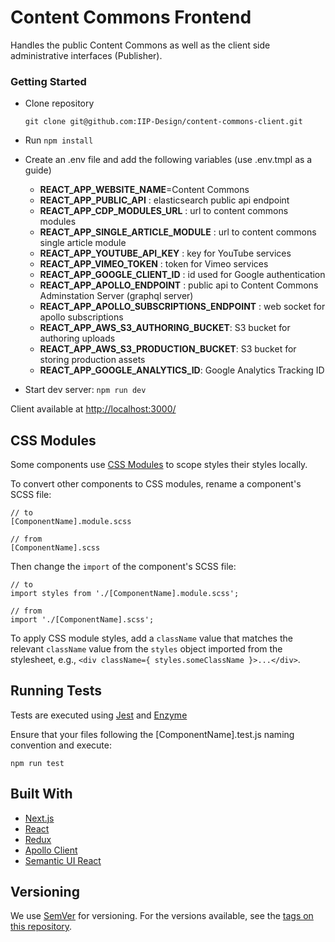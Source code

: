 # Content Commons Frontend

Handles the public Content Commons as well as the client side administrative interfaces (Publisher).

### Getting Started

- Clone repository

  ```
  git clone git@github.com:IIP-Design/content-commons-client.git
  ```

- Run `npm install`
- Create an .env file and add the following variables (use .env.tmpl as a guide)

  - **REACT_APP_WEBSITE_NAME**=Content Commons
  - **REACT_APP_PUBLIC_API** : elasticsearch public api endpoint
  - **REACT_APP_CDP_MODULES_URL** : url to content commons modules
  - **REACT_APP_SINGLE_ARTICLE_MODULE** : url to content commons single article module
  - **REACT_APP_YOUTUBE_API_KEY** : key for YouTube services
  - **REACT_APP_VIMEO_TOKEN** : token for Vimeo services
  - **REACT_APP_GOOGLE_CLIENT_ID** : id used for Google authentication
  - **REACT_APP_APOLLO_ENDPOINT** : public api to Content Commons Adminstation Server (graphql server)
  - **REACT_APP_APOLLO_SUBSCRIPTIONS_ENDPOINT** : web socket for apollo subscriptions
  - **REACT_APP_AWS_S3_AUTHORING_BUCKET**: S3 bucket for authoring uploads
  - **REACT_APP_AWS_S3_PRODUCTION_BUCKET**: S3 bucket for storing production assets
  - **REACT_APP_GOOGLE_ANALYTICS_ID**: Google Analytics Tracking ID

- Start dev server: `npm run dev`

Client available at [http://localhost:3000/](http://localhost:3000/)

## CSS Modules

Some components use [CSS Modules](https://github.com/css-modules/css-modules) to scope styles their styles locally.

To convert other components to CSS modules, rename a component's SCSS file:

```
// to
[ComponentName].module.scss
 
// from
[ComponentName].scss
```

Then change the `import` of the component's SCSS file:

```
// to
import styles from './[ComponentName].module.scss';

// from
import './[ComponentName].scss';
```

To apply CSS module styles, add a `className` value that matches the relevant `className` value from the `styles` object imported from the stylesheet, e.g., `<div className={ styles.someClassName }>...</div>`.

## Running Tests

Tests are executed using [Jest](https://jestjs.io/en/) and [Enzyme](https://airbnb.io/enzyme/)

Ensure that your files following the [ComponentName].test.js naming convention and execute:

```
npm run test
```

## Built With

- [Next.js](https://nextjs.org/)
- [React](https://reactjs.org/)
- [Redux](https://redux.js.org/)
- [Apollo Client](https://www.apollographql.com/docs/react/)
- [Semantic UI React](https://react.semantic-ui.com/)

## Versioning

We use [SemVer](http://semver.org/) for versioning. For the versions available, see the [tags on this repository](https://github.com/IIP-Design/content-commons-client/tags).
